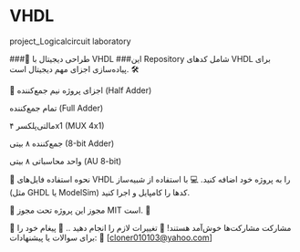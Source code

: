 # VHDL
 project_Logicalcircuit laboratory

###🧮 طراحی دیجیتال با VHDL
###این Repository شامل کدهای VHDL برای پیاده‌سازی اجزای مهم دیجیتال است. 🛠️

🧩 اجزای پروژه
نیم جمع‌کننده (Half Adder)

 تمام جمع‌کننده (Full Adder)

 مالتی‌پلکسر ۴x1 (MUX 4x1)

 جمع‌کننده ۸ بیتی (8-bit Adder)

 واحد محاسباتی ۸ بیتی (AU 8-bit)

 🚀 نحوه استفاده
 فایل‌های  VHDL را به پروژه خود اضافه کنید.
                                                                                                                                                                                                                                         💻 
 با استفاده از شبیه‌ساز (مثل GHDL یا ModelSim) کدها را کامپایل و اجرا کنید.

 📜 مجوز
 این پروژه تحت مجوز MIT است. 📄

 🤝 مشارکت
 مشارکت‌ها خوش‌آمد هستند! 🙌
 تغییرات لازم را انجام دهید ..
 📧 پیغام خود را برای سوالات یا پیشنهادات:
                                                                                                                                                                                                          📩 [cloner010103@yahoo.com] 
